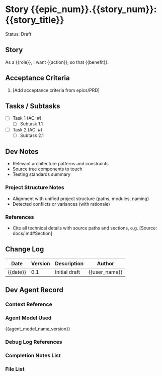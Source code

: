 # Story {{epic_num}}.{{story_num}}: {{story_title}}

Status: Draft

## Story

As a {{role}},
I want {{action}},
so that {{benefit}}.

## Acceptance Criteria

1. [Add acceptance criteria from epics/PRD]

## Tasks / Subtasks

- [ ] Task 1 (AC: #)
  - [ ] Subtask 1.1
- [ ] Task 2 (AC: #)
  - [ ] Subtask 2.1

## Dev Notes

- Relevant architecture patterns and constraints
- Source tree components to touch
- Testing standards summary

### Project Structure Notes

- Alignment with unified project structure (paths, modules, naming)
- Detected conflicts or variances (with rationale)

### References

- Cite all technical details with source paths and sections, e.g. [Source: docs/<file>.md#Section]

## Change Log

| Date     | Version | Description   | Author        |
| -------- | ------- | ------------- | ------------- |
| {{date}} | 0.1     | Initial draft | {{user_name}} |

## Dev Agent Record

### Context Reference

<!-- Path(s) to story context XML/JSON will be added here by context workflow -->

### Agent Model Used

{{agent_model_name_version}}

### Debug Log References

### Completion Notes List

### File List
